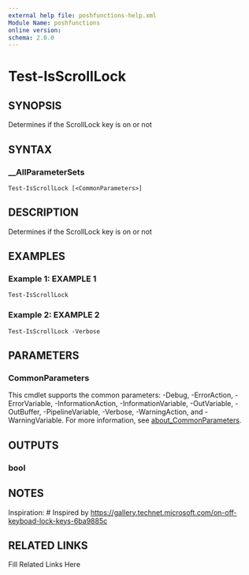 ```yaml
---
external help file: poshfunctions-help.xml
Module Name: poshfunctions
online version: 
schema: 2.0.0
---
```


# Test-IsScrollLock

## SYNOPSIS

Determines if the ScrollLock key is on or not

## SYNTAX

### __AllParameterSets

```
Test-IsScrollLock [<CommonParameters>]
```

## DESCRIPTION

Determines if the ScrollLock key is on or not


## EXAMPLES

### Example 1: EXAMPLE 1

```
Test-IsScrollLock
```







### Example 2: EXAMPLE 2

```
Test-IsScrollLock -Verbose
```








## PARAMETERS


### CommonParameters

This cmdlet supports the common parameters: -Debug, -ErrorAction, -ErrorVariable, -InformationAction, -InformationVariable, -OutVariable, -OutBuffer, -PipelineVariable, -Verbose, -WarningAction, and -WarningVariable. For more information, see [about_CommonParameters](http://go.microsoft.com/fwlink/?LinkID=113216).

## OUTPUTS

### bool



## NOTES

Inspiration: # Inspired by https://gallery.technet.microsoft.com/on-off-keyboad-lock-keys-6ba9885c


## RELATED LINKS

Fill Related Links Here

